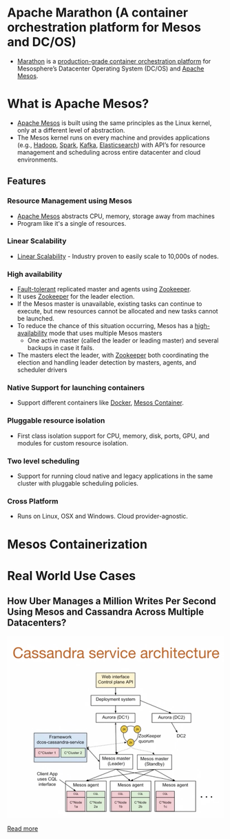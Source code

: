 # Apache Marathon (A container orchestration platform for Mesos and DC/OS)
- [Marathon](https://mesosphere.github.io/marathon/) is a [production-grade container orchestration platform](Readme.md) for Mesosphere’s Datacenter Operating System (DC/OS) and [Apache Mesos](https://mesos.apache.org/).

# What is Apache Mesos? 
- [Apache Mesos](https://mesos.apache.org/) is built using the same principles as the Linux kernel, only at a different level of abstraction. 
- The Mesos kernel runs on every machine and provides applications (e.g., [Hadoop](../6_BigDataServices/ETLServices/BatchProcessing/ApacheHadoop), [Spark](../6_BigDataServices/ETLServices/ApacheSpark.md), [Kafka](../5_MessageBrokers/Kafka/Readme.md), [Elasticsearch](../3_DatabaseServices/Search-Databases/ElasticSearch)) with API’s for resource management and scheduling across entire datacenter and cloud environments.

## Features

### Resource Management using Mesos
- [Apache Mesos](https://mesos.apache.org/) abstracts CPU, memory, storage away from machines
- Program like it's a single of resources.

### Linear Scalability
- [Linear Scalability](../3_DatabaseServices/ScalabilityDB.md) - Industry proven to easily scale to 10,000s of nodes.

### High availability
- [Fault-tolerant](../7_PropertiesDistributedSystem/Reliability/HighAvailability.md) replicated master and agents using [Zookeeper](../10_ClusterCoordinationServices/ApacheZookeeper.md).
- It uses [Zookeeper](../10_ClusterCoordinationServices/ApacheZookeeper.md) for the leader election.
- If the Mesos master is unavailable, existing tasks can continue to execute, but new resources cannot be allocated and new tasks cannot be launched. 
- To reduce the chance of this situation occurring, Mesos has a [high-availability](../7_PropertiesDistributedSystem/Reliability/HighAvailability.md) mode that uses multiple Mesos masters
  - One active master (called the leader or leading master) and several backups in case it fails. 
- The masters elect the leader, with [Zookeeper](../10_ClusterCoordinationServices/ApacheZookeeper.md) both coordinating the election and handling leader detection by masters, agents, and scheduler drivers

### Native Support for launching containers 
- Support different containers like [Docker](Docker/Readme.md), [Mesos Container](#mesos-containerization).

### Pluggable resource isolation
- First class isolation support for CPU, memory, disk, ports, GPU, and modules for custom resource isolation.

### Two level scheduling
- Support for running cloud native and legacy applications in the same cluster with pluggable scheduling policies.

### Cross Platform
- Runs on Linux, OSX and Windows. Cloud provider-agnostic.

# Mesos Containerization

# Real World Use Cases

## How Uber Manages a Million Writes Per Second Using Mesos and Cassandra Across Multiple Datacenters?

![](../1_TechStacks/Uber/UberCasandraMesos/assets/uber-casandra-mesos.png)

[Read more](../1_TechStacks/Uber/UberCasandraMesos/Readme.md)